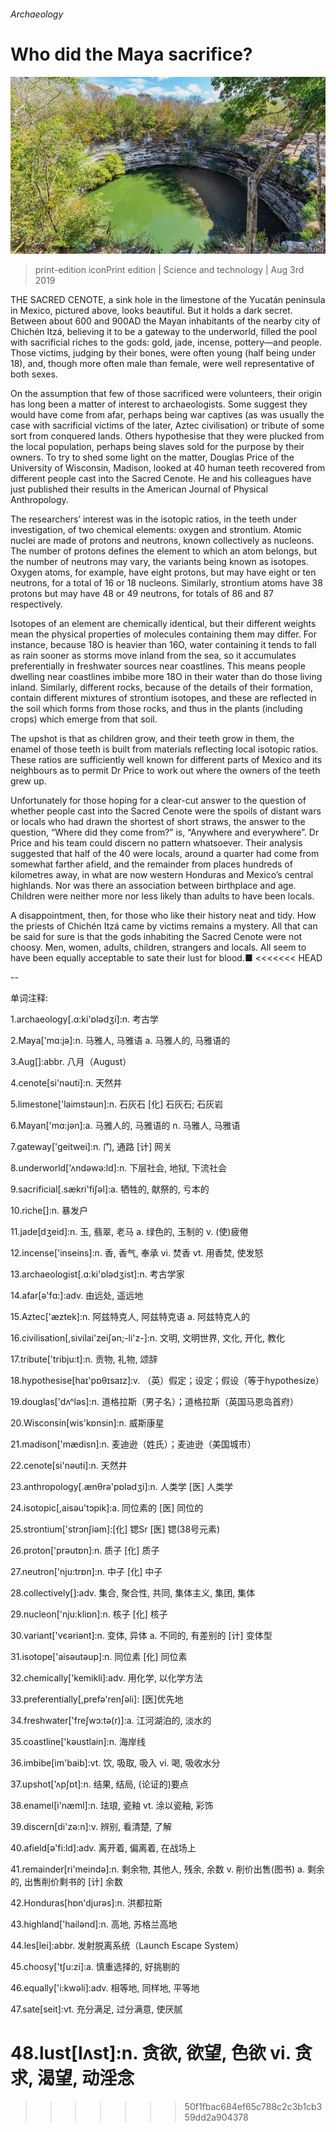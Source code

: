 ###### Archaeology

# Who did the Maya sacrifice? 

![image](images/20190803_STP001_0.jpg) 

> print-edition iconPrint edition | Science and technology | Aug 3rd 2019 

THE SACRED CENOTE, a sink hole in the limestone of the Yucatán peninsula in Mexico, pictured above, looks beautiful. But it holds a dark secret. Between about 600 and 900AD the Mayan inhabitants of the nearby city of Chichén Itzá, believing it to be a gateway to the underworld, filled the pool with sacrificial riches to the gods: gold, jade, incense, pottery—and people. Those victims, judging by their bones, were often young (half being under 18), and, though more often male than female, were well representative of both sexes. 

On the assumption that few of those sacrificed were volunteers, their origin has long been a matter of interest to archaeologists. Some suggest they would have come from afar, perhaps being war captives (as was usually the case with sacrificial victims of the later, Aztec civilisation) or tribute of some sort from conquered lands. Others hypothesise that they were plucked from the local population, perhaps being slaves sold for the purpose by their owners. To try to shed some light on the matter, Douglas Price of the University of Wisconsin, Madison, looked at 40 human teeth recovered from different people cast into the Sacred Cenote. He and his colleagues have just published their results in the American Journal of Physical Anthropology. 

The researchers’ interest was in the isotopic ratios, in the teeth under investigation, of two chemical elements: oxygen and strontium. Atomic nuclei are made of protons and neutrons, known collectively as nucleons. The number of protons defines the element to which an atom belongs, but the number of neutrons may vary, the variants being known as isotopes. Oxygen atoms, for example, have eight protons, but may have eight or ten neutrons, for a total of 16 or 18 nucleons. Similarly, strontium atoms have 38 protons but may have 48 or 49 neutrons, for totals of 86 and 87 respectively. 

Isotopes of an element are chemically identical, but their different weights mean the physical properties of molecules containing them may differ. For instance, because 18O is heavier than 16O, water containing it tends to fall as rain sooner as storms move inland from the sea, so it accumulates preferentially in freshwater sources near coastlines. This means people dwelling near coastlines imbibe more 18O in their water than do those living inland. Similarly, different rocks, because of the details of their formation, contain different mixtures of strontium isotopes, and these are reflected in the soil which forms from those rocks, and thus in the plants (including crops) which emerge from that soil. 

The upshot is that as children grow, and their teeth grow in them, the enamel of those teeth is built from materials reflecting local isotopic ratios. These ratios are sufficiently well known for different parts of Mexico and its neighbours as to permit Dr Price to work out where the owners of the teeth grew up. 

Unfortunately for those hoping for a clear-cut answer to the question of whether people cast into the Sacred Cenote were the spoils of distant wars or locals who had drawn the shortest of short straws, the answer to the question, “Where did they come from?” is, “Anywhere and everywhere”. Dr Price and his team could discern no pattern whatsoever. Their analysis suggested that half of the 40 were locals, around a quarter had come from somewhat farther afield, and the remainder from places hundreds of kilometres away, in what are now western Honduras and Mexico’s central highlands. Nor was there an association between birthplace and age. Children were neither more nor less likely than adults to have been locals. 

A disappointment, then, for those who like their history neat and tidy. How the priests of Chichén Itzá came by victims remains a mystery. All that can be said for sure is that the gods inhabiting the Sacred Cenote were not choosy. Men, women, adults, children, strangers and locals. All seem to have been equally acceptable to sate their lust for blood.■ 
<<<<<<< HEAD

-- 

 单词注释:

1.archaeology[.ɑ:ki'ɒlәdʒi]:n. 考古学 

2.Maya['mɑ:jә]:n. 马雅人, 马雅语 a. 马雅人的, 马雅语的 

3.Aug[]:abbr. 八月（August） 

4.cenote[si'nәuti]:n. 天然井 

5.limestone['laimstәun]:n. 石灰石 [化] 石灰石; 石灰岩 

6.Mayan['mɑ:jәn]:a. 马雅人的, 马雅语的 n. 马雅人, 马雅语 

7.gateway['geitwei]:n. 门, 通路 [计] 网关 

8.underworld['ʌndәwә:ld]:n. 下层社会, 地狱, 下流社会 

9.sacrificial[.sækri'fiʃәl]:a. 牺牲的, 献祭的, 亏本的 

10.riche[]:n. 暴发户 

11.jade[dʒeid]:n. 玉, 翡翠, 老马 a. 绿色的, 玉制的 v. (使)疲倦 

12.incense['inseins]:n. 香, 香气, 奉承 vi. 焚香 vt. 用香焚, 使发怒 

13.archaeologist[.ɑ:ki'ɒlәdʒist]:n. 考古学家 

14.afar[ә'fɑ:]:adv. 由远处, 遥远地 

15.Aztec['æztek]:n. 阿兹特克人, 阿兹特克语 a. 阿兹特克人的 

16.civilisation[,sivilai'zeiʃən;-li'z-]:n. 文明, 文明世界, 文化, 开化, 教化 

17.tribute['tribju:t]:n. 贡物, 礼物, 颂辞 

18.hypothesise[haɪ'pɒθɪsaɪz]:v. （英）假定；设定；假设（等于hypothesize） 

19.douglas['dʌ^lәs]:n. 道格拉斯（男子名）；道格拉斯（英国马恩岛首府） 

20.Wisconsin[wis'kɒnsin]:n. 威斯康星 

21.madison['mædisn]:n. 麦迪逊（姓氏）；麦迪逊（美国城市） 

22.cenote[si'nәuti]:n. 天然井 

23.anthropology[.ænθrә'pɒlәdʒi]:n. 人类学 [医] 人类学 

24.isotopic[,aisәu'tɔpik]:a. 同位素的 [医] 同位的 

25.strontium['strɔnʃiәm]:[化] 锶Sr [医] 锶(38号元素) 

26.proton['prәutɒn]:n. 质子 [化] 质子 

27.neutron['nju:trɒn]:n. 中子 [化] 中子 

28.collectively[]:adv. 集合, 聚合性, 共同, 集体主义, 集团, 集体 

29.nucleon['nju:kliɒn]:n. 核子 [化] 核子 

30.variant['vєәriәnt]:n. 变体, 异体 a. 不同的, 有差别的 [计] 变体型 

31.isotope['aisәutәup]:n. 同位素 [化] 同位素 

32.chemically['kemikli]:adv. 用化学, 以化学方法 

33.preferentially[,prefə'renʃəli]: [医]优先地 

34.freshwater['freʃwɔ:tә(r)]:a. 江河湖泊的, 淡水的 

35.coastline['kәustlain]:n. 海岸线 

36.imbibe[im'baib]:vt. 饮, 吸取, 吸入 vi. 喝, 吸收水分 

37.upshot['ʌpʃɒt]:n. 结果, 结局, (论证的)要点 

38.enamel[i'næml]:n. 珐琅, 瓷釉 vt. 涂以瓷釉, 彩饰 

39.discern[di'zә:n]:v. 辨别, 看清楚, 了解 

40.afield[ә'fi:ld]:adv. 离开着, 偏离着, 在战场上 

41.remainder[ri'meindә]:n. 剩余物, 其他人, 残余, 余数 v. 削价出售(图书) a. 剩余的, 出售削价剩书的 [计] 余数 

42.Honduras[hɒn'djurәs]:n. 洪都拉斯 

43.highland['hailәnd]:n. 高地, 苏格兰高地 

44.les[lei]:abbr. 发射脱离系统（Launch Escape System） 

45.choosy['tʃu:zi]:a. 慎重选择的, 好挑剔的 

46.equally['i:kwәli]:adv. 相等地, 同样地, 平等地 

47.sate[seit]:vt. 充分满足, 过分满意, 使厌腻 

48.lust[lʌst]:n. 贪欲, 欲望, 色欲 vi. 贪求, 渴望, 动淫念 
=======
>>>>>>> 50f1fbac684ef65c788c2c3b1cb359dd2a904378


